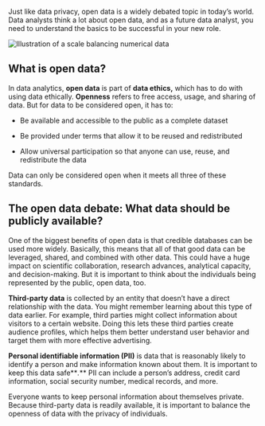 
Just like data privacy, open data is a widely debated topic in today’s world. Data analysts think a lot about open data, and as a future data analyst, you need to understand the basics to be successful in your new role.

![ Illustration of a scale balancing numerical data](https://d3c33hcgiwev3.cloudfront.net/imageAssetProxy.v1/18ezznRTRZ6Hs850U6We-A_fba6fae2faa8491cb7097123d81d59d9_DAC3M2L5R1.png?expiry=1628121600000&hmac=WOvbz51eLiglDTwPTLuSwL0oNhBUXeiS8xDQrzYDKsI)

## What is open data?

In data analytics, **open data** is part of **data ethics,** which has to do with using data ethically. **Openness** refers to free access, usage, and sharing of data. But for data to be considered open, it has to:

-   Be available and accessible to the public as a complete dataset
    
-   Be provided under terms that allow it to be reused and redistributed
    
-   Allow universal participation so that anyone can use, reuse, and redistribute the data
    

Data can only be considered open when it meets all three of these standards. 

## The open data debate: What data should be publicly available?

One of the biggest benefits of open data is that credible databases can be used more widely. Basically, this means that all of that good data can be leveraged, shared, and combined with other data. This could have a huge impact on scientific collaboration, research advances, analytical capacity, and decision-making. But it is important to think about the individuals being represented by the public, open data, too.

**Third-party data** is collected by an entity that doesn’t have a direct relationship with the data. You might remember learning about this type of data earlier. For example, third parties might collect information about visitors to a certain website. Doing this lets these third parties create audience profiles, which helps them better understand user behavior and target them with more effective advertising. 

**Personal identifiable information (PII)** is data that is reasonably likely to identify a person and make information known about them. It is important to keep this data safe**_._** PII can include a person’s address, credit card information, social security number, medical records, and more.

Everyone wants to keep personal information about themselves private. Because third-party data is readily available, it is important to balance the openness of data with the privacy of individuals.